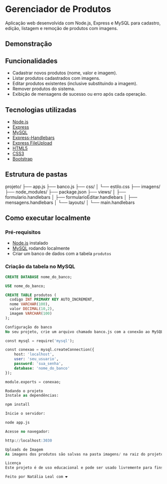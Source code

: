 # Gerenciador de Produtos

Aplicação web desenvolvida com Node.js, Express e MySQL para cadastro, edição, listagem e remoção de produtos com imagens.

## Demonstração



## Funcionalidades

- Cadastrar novos produtos (nome, valor e imagem).
- Listar produtos cadastrados com imagens.
- Editar produtos existentes (inclusive substituindo a imagem).
- Remover produtos do sistema.
- Exibição de mensagens de sucesso ou erro após cada operação.

## Tecnologias utilizadas

- [Node.js](https://nodejs.org/)
- [Express](https://expressjs.com/)
- [MySQL](https://www.mysql.com/)
- [Express-Handlebars](https://www.npmjs.com/package/express-handlebars)
- [Express FileUpload](https://www.npmjs.com/package/express-fileupload)
- [HTML5](https://developer.mozilla.org/pt-BR/docs/Web/HTML)
- [CSS3](https://developer.mozilla.org/pt-BR/docs/Web/CSS)
- [Bootstrap](https://getbootstrap.com/)


## Estrutura de pastas


projeto/
├── app.js
├── banco.js
├── css/
│ └── estilo.css
├── imagens/
├── node_modules/
├── package.json
├── views/
│ ├── formulario.handlebars
│ ├── formularioEditar.handlebars
│ ├── mensagens.handlebars
│ └── layouts/
│ └── main.handlebars



## Como executar localmente

### Pré-requisitos

- [Node.js](https://nodejs.org/) instalado
- [MySQL](https://www.mysql.com/) rodando localmente
- Criar um banco de dados com a tabela `produtos`

### Criação da tabela no MySQL

```sql
CREATE DATABASE nome_do_banco;

USE nome_do_banco;

CREATE TABLE produtos (
  codigo INT PRIMARY KEY AUTO_INCREMENT,
  nome VARCHAR(100),
  valor DECIMAL(10,2),
  imagem VARCHAR(100)
);

Configuração do banco
No seu projeto, crie um arquivo chamado banco.js com a conexão ao MySQL:

const mysql = require('mysql');

const conexao = mysql.createConnection({
    host: 'localhost',
    user: 'seu_usuario',
    password: 'sua_senha',
    database: 'nome_do_banco'
});

module.exports = conexao;

Rodando o projeto
Instale as dependências:

npm install

Inicie o servidor:

node app.js

Acesse no navegador:

http://localhost:3030

Uploads de Imagem
As imagens dos produtos são salvas na pasta imagens/ na raiz do projeto.

Licença
Este projeto é de uso educacional e pode ser usado livremente para fins de aprendizado.

Feito por Natália Leal com ❤️






